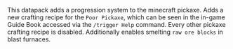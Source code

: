 This datapack adds a progression system to the minecraft pickaxe.
Adds a new crafting recipe for the `Poor Pickaxe`, which can be seen in the in-game Guide Book accessed via the `/trigger Help` command. Every other pickaxe crafting recipe is disabled.
Additionally enables smelting `raw ore blocks` in blast furnaces.
